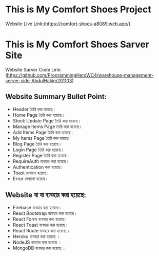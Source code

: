 # This is My Comfort Shoes Project

Website Live Link:(https://comfort-shoes-a8089.web.app/).

# This is My Comfort Shoes Sarver Site

Website Sarver Code Link:(https://github.com/ProgrammingHeroWC4/warehouse-management-server-side-AbdulHakim201103).

## Website Summary Bullet Point:

* Header তৈরি করা হয়েছে।
* Home Page তৈরি করা হয়েছে।
* Stock Update Page তৈরি করা হয়েছে।
* Manage Items Page তৈরি করা হয়েছে।
* Add Items Page তৈরি করা হয়েছে।
* My Items Page তৈরি করা হয়েছে।
* Blog Page তৈরি করা হয়েছে।
* Login Page তৈরি করা হয়েছে।
* Register Page তৈরি করা হয়েছে।
* RequireAuth ব্যবহার করা হয়েছে।
* Authentication করা হয়েছে।
* Toast দেখানো হয়েছে।
* Error দেখানো হয়েছে।

## Website যা যা ব্যবহার করা হয়েছে:

* Firebase ব্যবহার করা হয়েছে।
* React Bootstrap ব্যবহার করা হয়েছে।
* React Form ব্যবহার করা হয়েছে।
* React Toast ব্যবহার করা হয়েছে।
* React Route ব্যবহার করা হয়েছে ।
* Heroku ব্যবহার করা হয়েছে ।
* NodeJS ব্যবহার করা হয়েছে ।
* MongoDB ব্যবহার করা হয়েছে ।
